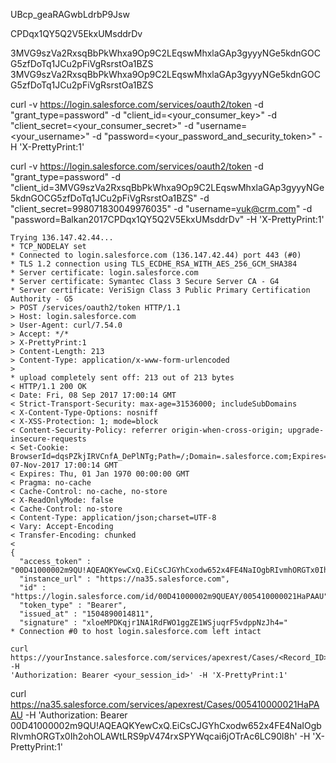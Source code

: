 UBcp_geaRAGwbLdrbP9Jsw

CPDqx1QY5Q2V5EkxUMsddrDv

3MVG9szVa2RxsqBbPkWhxa9Op9C2LEqswMhxlaGAp3gyyyNGe5kdnGOCG5zfDoTq1JCu2pFiVgRsrstOa1BZS
3MVG9szVa2RxsqBbPkWhxa9Op9C2LEqswMhxlaGAp3gyyyNGe5kdnGOCG5zfDoTq1JCu2pFiVgRsrstOa1BZS

curl -v https://login.salesforce.com/services/oauth2/token -d "grant_type=password" -d "client_id=<your_consumer_key>" -d "client_secret=<your_consumer_secret>" -d "username=<your_username>" -d "password=<your_password_and_security_token>" -H 'X-PrettyPrint:1'

curl -v https://login.salesforce.com/services/oauth2/token -d "grant_type=password" -d "client_id=3MVG9szVa2RxsqBbPkWhxa9Op9C2LEqswMhxlaGAp3gyyyNGe5kdnGOCG5zfDoTq1JCu2pFiVgRsrstOa1BZS" -d "client_secret=998071830049976035" -d "username=vuk@crm.com" -d "password=Balkan2017CPDqx1QY5Q2V5EkxUMsddrDv" -H 'X-PrettyPrint:1'

```
Trying 136.147.42.44...
* TCP_NODELAY set
* Connected to login.salesforce.com (136.147.42.44) port 443 (#0)
* TLS 1.2 connection using TLS_ECDHE_RSA_WITH_AES_256_GCM_SHA384
* Server certificate: login.salesforce.com
* Server certificate: Symantec Class 3 Secure Server CA - G4
* Server certificate: VeriSign Class 3 Public Primary Certification Authority - G5
> POST /services/oauth2/token HTTP/1.1
> Host: login.salesforce.com
> User-Agent: curl/7.54.0
> Accept: */*
> X-PrettyPrint:1
> Content-Length: 213
> Content-Type: application/x-www-form-urlencoded
>
* upload completely sent off: 213 out of 213 bytes
< HTTP/1.1 200 OK
< Date: Fri, 08 Sep 2017 17:00:14 GMT
< Strict-Transport-Security: max-age=31536000; includeSubDomains
< X-Content-Type-Options: nosniff
< X-XSS-Protection: 1; mode=block
< Content-Security-Policy: referrer origin-when-cross-origin; upgrade-insecure-requests
< Set-Cookie: BrowserId=dqsPZkjIRVCnfA_DePlNTg;Path=/;Domain=.salesforce.com;Expires=Tue, 07-Nov-2017 17:00:14 GMT
< Expires: Thu, 01 Jan 1970 00:00:00 GMT
< Pragma: no-cache
< Cache-Control: no-cache, no-store
< X-ReadOnlyMode: false
< Cache-Control: no-store
< Content-Type: application/json;charset=UTF-8
< Vary: Accept-Encoding
< Transfer-Encoding: chunked
<
{
  "access_token" : "00D41000002m9QU!AQEAQKYewCxQ.EiCsCJGYhCxodw652x4FE4NaIOgbRIvmhORGTx0Ih2ohOLAWtLRS9pV474rxSPYWqcai6jOTrAc6LC90l8h",
  "instance_url" : "https://na35.salesforce.com",
  "id" : "https://login.salesforce.com/id/00D41000002m9QUEAY/005410000021HaPAAU",
  "token_type" : "Bearer",
  "issued_at" : "1504890014811",
  "signature" : "xloeMPDKqjr1NA1RdFWO1ggZE1WSjuqrF5vdppNzJh4="
* Connection #0 to host login.salesforce.com left intact
```
```curl
curl https://yourInstance.salesforce.com/services/apexrest/Cases/<Record_ID> -H 
'Authorization: Bearer <your_session_id>' -H 'X-PrettyPrint:1'
```
curl https://na35.salesforce.com/services/apexrest/Cases/005410000021HaPAAU -H 'Authorization: Bearer 00D41000002m9QU!AQEAQKYewCxQ.EiCsCJGYhCxodw652x4FE4NaIOgbRIvmhORGTx0Ih2ohOLAWtLRS9pV474rxSPYWqcai6jOTrAc6LC90l8h' -H 'X-PrettyPrint:1'

